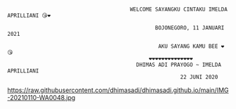 
                                           WELCOME SAYANGKU CINTAKU IMELDA APRILLIANI 😘❤️     

                                                   BOJONEGORO, 11 JANUARI 2021

                                                    AKU SAYANG KAMU BEE ❤️😘
                                                 ❤️❤️❤️❤️❤️❤️❤️❤️❤️❤️❤️❤️❤️❤️
                                             DHIMAS ADI PRAYOGO ~ IMELDA APRILLIANI
                                                           22 JUNI 2020
https://raw.githubusercontent.com/dhimasadi/dhimasadi.github.io/main/IMG-20210110-WA0048.jpg
